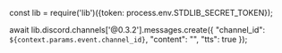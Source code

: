 const lib = require('lib')({token: process.env.STDLIB_SECRET_TOKEN});

await lib.discord.channels['@0.3.2'].messages.create({
  "channel_id": `${context.params.event.channel_id}`,
  "content": "",
  "tts": true
});
